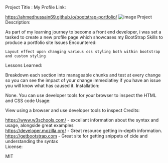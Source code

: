 Project Title : My Profile
Link:

https://ahmedhussain69.github.io/bootstrap-portfolio/
![image](https://user-images.githubusercontent.com/83966515/202900380-898acb66-a04d-4573-ada3-a082d6a788bc.png)
Project Description:

As part of my learning journey to become a front end developer, i was set a tasked to create a new profile page which showcases my BootStrap Skills to produce a portfolio site
Issues Encountered:

    Layout effect upon changing various css styling both within bootstrap and custom styling

Lessons Learned:

Breakdown each section into manageable chunks and test at every change so you can see the impact of your change immediatley if you have an issue you will know what has caused it.
Installation:

None. You can use developer tools for your browser to inspect the HTML and CSS code
Usage:

View using a browser and use developer tools to inspect
Credits:

https://www.w3schools.com/ - excellant information about the syntax and usage, alongside great examples<br>
https://developer.mozilla.org/ - Great resource getting in-depth information.<br>
https://getbootstrap.com - Great site for getting snippets of cide and understanding the syntax<br>
License:

MIT